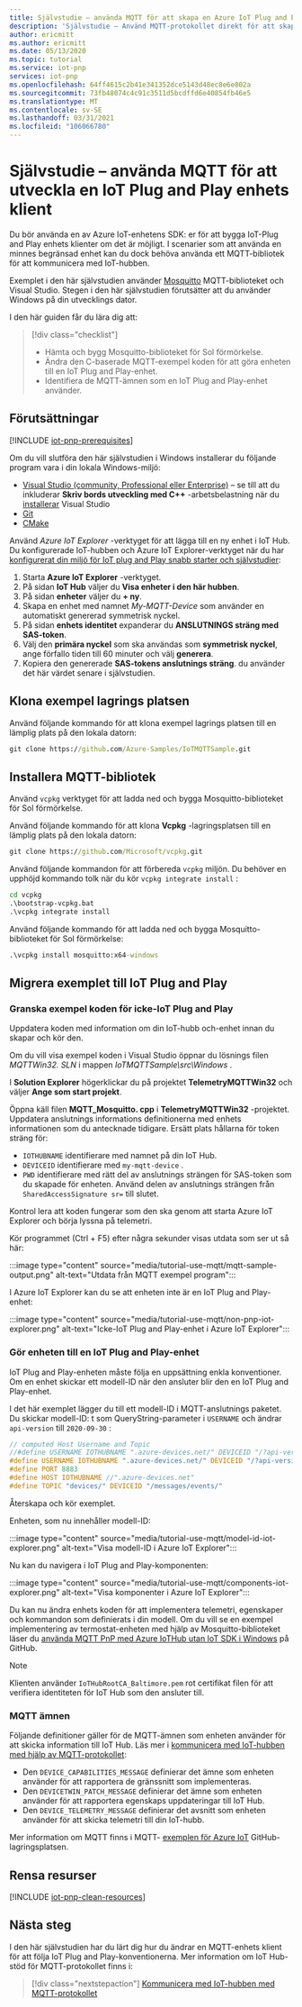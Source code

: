 ```yaml
---
title: Självstudie – använda MQTT för att skapa en Azure IoT Plug and Play-enhets klient | Microsoft Docs
description: 'Självstudie – Använd MQTT-protokollet direkt för att skapa en IoT Plug and Play enhets klient utan att använda SDK: er för Azure IoT-enheter'
author: ericmitt
ms.author: ericmitt
ms.date: 05/13/2020
ms.topic: tutorial
ms.service: iot-pnp
services: iot-pnp
ms.openlocfilehash: 64ff4615c2b41e341352dce5143d48ec8e6e802a
ms.sourcegitcommit: 73fb48074c4c91c3511d5bcdffd6e40854fb46e5
ms.translationtype: MT
ms.contentlocale: sv-SE
ms.lasthandoff: 03/31/2021
ms.locfileid: "106066780"
---
```

# <a name="tutorial---use-mqtt-to-develop-an-iot-plug-and-play-device-client"></a>Självstudie – använda MQTT för att utveckla en IoT Plug and Play enhets klient

Du bör använda en av Azure IoT-enhetens SDK: er för att bygga IoT-Plug and Play enhets klienter om det är möjligt. I scenarier som att använda en minnes begränsad enhet kan du dock behöva använda ett MQTT-bibliotek för att kommunicera med IoT-hubben.

Exemplet i den här självstudien använder [Mosquitto](http://mosquitto.org/) MQTT-biblioteket och Visual Studio. Stegen i den här självstudien förutsätter att du använder Windows på din utvecklings dator.

I den här guiden får du lära dig att:

> [!div class="checklist"]
> * Hämta och bygg Mosquitto-biblioteket för Sol förmörkelse.
> * Ändra den C-baserade MQTT-exempel koden för att göra enheten till en IoT Plug and Play-enhet.
> * Identifiera de MQTT-ämnen som en IoT Plug and Play-enhet använder.

## <a name="prerequisites"></a>Förutsättningar

[!INCLUDE [iot-pnp-prerequisites](../../includes/iot-pnp-prerequisites.md)]

Om du vill slutföra den här självstudien i Windows installerar du följande program vara i din lokala Windows-miljö:

* [Visual Studio (community, Professional eller Enterprise)](https://visualstudio.microsoft.com/downloads/) – se till att du inkluderar **Skriv bords utveckling med C++** -arbetsbelastning när du [installerar](/cpp/build/vscpp-step-0-installation?preserve-view=true&view=vs-2019) Visual Studio
* [Git](https://git-scm.com/download/)
* [CMake](https://cmake.org/download/)

Använd *Azure IoT Explorer* -verktyget för att lägga till en ny enhet i IoT Hub. Du konfigurerade IoT-hubben och Azure IoT Explorer-verktyget när du har [konfigurerat din miljö för IoT plug and Play snabb starter och självstudier](set-up-environment.md):

1. Starta **Azure IoT Explorer** -verktyget.
1. På sidan **IoT Hub** väljer du **Visa enheter i den här hubben**.
1. På sidan **enheter** väljer du **+ ny**.
1. Skapa en enhet med namnet *My-MQTT-Device* som använder en automatiskt genererad symmetrisk nyckel.
1. På sidan **enhets identitet** expanderar du **ANSLUTNINGS sträng med SAS-token**.
1. Välj den **primära nyckel** som ska användas som **symmetrisk nyckel**, ange förfallo tiden till 60 minuter och välj **generera**.
1. Kopiera den genererade **SAS-tokens anslutnings sträng**. du använder det här värdet senare i självstudien.

## <a name="clone-sample-repo"></a>Klona exempel lagrings platsen

Använd följande kommando för att klona exempel lagrings platsen till en lämplig plats på den lokala datorn:

```cmd
git clone https://github.com/Azure-Samples/IoTMQTTSample.git
```

## <a name="install-mqtt-library"></a>Installera MQTT-bibliotek

Använd `vcpkg` verktyget för att ladda ned och bygga Mosquitto-biblioteket för Sol förmörkelse.

Använd följande kommando för att klona **Vcpkg** -lagringsplatsen till en lämplig plats på den lokala datorn:

```cmd
git clone https://github.com/Microsoft/vcpkg.git
```

Använd följande kommandon för att förbereda `vcpkg` miljön. Du behöver en upphöjd kommando tolk när du kör `vcpkg integrate install` :

```cmd
cd vcpkg
.\bootstrap-vcpkg.bat
.\vcpkg integrate install
```

Använd följande kommando för att ladda ned och bygga Mosquitto-biblioteket för Sol förmörkelse:

```cmd
.\vcpkg install mosquitto:x64-windows
```

## <a name="migrate-the-sample-to-iot-plug-and-play"></a>Migrera exemplet till IoT Plug and Play

### <a name="review-the-non-iot-plug-and-play-sample-code"></a>Granska exempel koden för icke-IoT Plug and Play

Uppdatera koden med information om din IoT-hubb och-enhet innan du skapar och kör den.

Om du vill visa exempel koden i Visual Studio öppnar du lösnings filen *MQTTWin32. SLN* i mappen *IoTMQTTSample\src\Windows* .

I **Solution Explorer** högerklickar du på projektet **TelemetryMQTTWin32** och väljer **Ange som start projekt**.

Öppna käll filen **MQTT_Mosquitto. cpp** i **TelemetryMQTTWin32** -projektet. Uppdatera anslutnings informations definitionerna med enhets informationen som du antecknade tidigare. Ersätt plats hållarna för token sträng för:

* `IOTHUBNAME` identifierare med namnet på din IoT Hub.
* `DEVICEID` identifierare med `my-mqtt-device` .
* `PWD` identifierare med rätt del av anslutnings strängen för SAS-token som du skapade för enheten. Använd delen av anslutnings strängen från `SharedAccessSignature sr=` till slutet.

Kontrol lera att koden fungerar som den ska genom att starta Azure IoT Explorer och börja lyssna på telemetri.

Kör programmet (Ctrl + F5) efter några sekunder visas utdata som ser ut så här:

:::image type="content" source="media/tutorial-use-mqtt/mqtt-sample-output.png" alt-text="Utdata från MQTT exempel program":::

I Azure IoT Explorer kan du se att enheten inte är en IoT Plug and Play-enhet:

:::image type="content" source="media/tutorial-use-mqtt/non-pnp-iot-explorer.png" alt-text="Icke-IoT Plug and Play-enhet i Azure IoT Explorer":::

### <a name="make-the-device-an-iot-plug-and-play-device"></a>Gör enheten till en IoT Plug and Play-enhet

IoT Plug and Play-enheten måste följa en uppsättning enkla konventioner. Om en enhet skickar ett modell-ID när den ansluter blir den en IoT Plug and Play-enhet.

I det här exemplet lägger du till ett modell-ID i MQTT-anslutnings paketet. Du skickar modell-ID: t som QueryString-parameter i `USERNAME` och ändrar `api-version` till `2020-09-30` :

```c
// computed Host Username and Topic
//#define USERNAME IOTHUBNAME ".azure-devices.net/" DEVICEID "/?api-version=2018-06-30"
#define USERNAME IOTHUBNAME ".azure-devices.net/" DEVICEID "/?api-version=2020-09-30&model-id=dtmi:com:example:Thermostat;1"
#define PORT 8883
#define HOST IOTHUBNAME //".azure-devices.net"
#define TOPIC "devices/" DEVICEID "/messages/events/"
```

Återskapa och kör exemplet.

Enheten, som nu innehåller modell-ID:

:::image type="content" source="media/tutorial-use-mqtt/model-id-iot-explorer.png" alt-text="Visa modell-ID i Azure IoT Explorer":::

Nu kan du navigera i IoT Plug and Play-komponenten:

:::image type="content" source="media/tutorial-use-mqtt/components-iot-explorer.png" alt-text="Visa komponenter i Azure IoT Explorer":::

Du kan nu ändra enhets koden för att implementera telemetri, egenskaper och kommandon som definierats i din modell. Om du vill se en exempel implementering av termostat-enheten med hjälp av Mosquitto-biblioteket läser du [använda MQTT PnP med Azure IoTHub utan IoT SDK i Windows](https://github.com/Azure-Samples/IoTMQTTSample/tree/master/src/Windows/PnPMQTTWin32) på GitHub.

> [!NOTE]
>Klienten använder `IoTHubRootCA_Baltimore.pem` rot certifikat filen för att verifiera identiteten för IoT Hub som den ansluter till.

### <a name="mqtt-topics"></a>MQTT ämnen

Följande definitioner gäller för de MQTT-ämnen som enheten använder för att skicka information till IoT Hub. Läs mer i [kommunicera med IoT-hubben med hjälp av MQTT-protokollet](../iot-hub/iot-hub-mqtt-support.md):

* Den `DEVICE_CAPABILITIES_MESSAGE` definierar det ämne som enheten använder för att rapportera de gränssnitt som implementeras.
* Den `DEVICETWIN_PATCH_MESSAGE` definierar det ämne som enheten använder för att rapportera egenskaps uppdateringar till IoT Hub.
* Den `DEVICE_TELEMETRY_MESSAGE` definierar det avsnitt som enheten använder för att skicka telemetri till din IoT-hubb.

Mer information om MQTT finns i MQTT- [exemplen för Azure IoT](https://github.com/Azure-Samples/IoTMQTTSample/) GitHub-lagringsplatsen.

## <a name="clean-up-resources"></a>Rensa resurser

[!INCLUDE [iot-pnp-clean-resources](../../includes/iot-pnp-clean-resources.md)]

## <a name="next-steps"></a>Nästa steg

I den här självstudien har du lärt dig hur du ändrar en MQTT-enhets klient för att följa IoT Plug and Play-konventionerna. Mer information om IoT Hub-stöd för MQTT-protokollet finns i:

> [!div class="nextstepaction"]
> [Kommunicera med IoT-hubben med MQTT-protokollet](../iot-hub/iot-hub-mqtt-support.md)